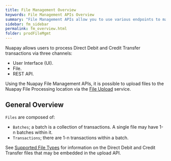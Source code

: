 ```yaml
---
title: File Management Overview
keywords: File Management APIs Overview
summary: "File Management APIs allow you to use various endpoints to manage Direct Debit and Credit Transfer payment files via REST."
sidebar: fm_sidebar
permalink: fm_overview.html
folder: prodFileMgmt
---
```


Nuapay allows users to process Direct Debit and Credit Transfer transactions via three channels:

* User Interface (UI).
* File.
* REST API.

Using the Nuapay File Management APIs, it is possible to upload files to the Nuapay File Processing location via the [File Upload](fm_file_upload.html) service.

## General Overview

`Files` are composed of:

* `Batches`; a batch is a collection of transactions. A single file may have 1-n batches within it.
* `Transactions`; there are 1-n transactions within a batch.

See [Supported File Types](fm_supported_filetypes.html) for information on the Direct Debit and Credit Transfer files that may be embedded in the upload API.
